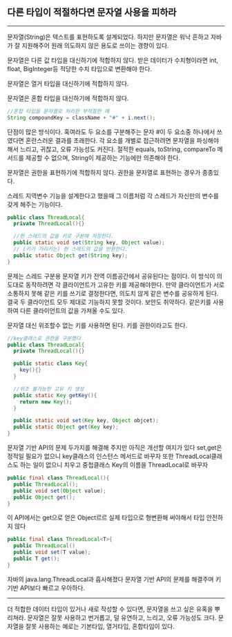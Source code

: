 ## 다른 타입이 적절하다면 문자열 사용을 피하라

---

문자열(String)은 텍스트를 표현하도록 설계되었다. 하지만 문자열은 워낙 흔하고 자바가 잘 지원해주어 원래 의도하지 않은 용도로 쓰이는 경향이 있다.

문자열은 다른 값 타입을 대신하기에 적합하지 않다. 받은 데이터가 수치형이라면 int, float, BigInteger등 적당한 수치 타입으로 변환해야 한다.

문자열은 열거 타입을 대신하기에 적합하지 않다.

문자열은 혼합 타입을 대신하기에 적합하지 않다.

```java
//혼합 타입을 문자열로 처리한 부적절한 예
String compoundKey = className + "#" + i.next();
```

단점이 많은 방식이다. 혹여라도 두 요소를 구분해주는 문자 #이 두 요소중 하나에서 쓰였다면 혼란스러운 결과를 초래한다. 각 요소를 개별로 접근하려면 문자열을 파싱해야 해서 느리고, 귀찮고, 오류 가능성도 커진다. 절적한 equals, toString, compareTo 메서드를 제공할 수 없으며, String이 제공하는 기능에만 의존해야 한다.

문자열은 권한을 표현하기에 적합하지 않다. 권한을 문자열로 표현하는 경우가 종종있다.

스레드 지역변수 기능을 설계한다고 했을때 그 이름처럼 각 스레드가 자신만의 변수를 갖게 해주는 기능이다.

```java
public class ThreadLocal{
  private ThreadLocal(){}

  //현 스레드의 값을 키로 구분해 저장한다.
  public static void set(String key, Object value);
  // (키가 가리키는) 현 스레드의 값을 반환한다.
  public static Object get(String key);
}
```

문제는 스레드 구분용 문자열 키가 전역 이름공간에서 공유된다는 점이다. 이 방식이 의도대로 동작하려면 각 클라이언트가 고유한 키를 제공해야한다. 만약 클라이언트가 서로 소통하지 못해 같은 키를 쓰기로 결정한다면, 의도치 않게 같은 변수를 공유하게 된다. 결국 두 클라이언트 모두 제대로 기능하지 못할 것이다. 보안도 취약하다. 같은키를 사용하여 다른 클라이언트의 값을 가져올 수도 있다.

문자열 대신 위조할수 없는 키를 사용하면 된다. 키를 권한이라고도 한다.

```java
//key클래스로 권한을 구분했다
public class ThreadLocal{
  private ThreadLocal(){}

  public static class Key{
    key(){}
  }

  //위조 불가능한 고유 키 생성
  public static Key getKey(){
    return new Key();
  }

  public static void set(Key key, Object objcet);
  public static Object get(Key key);
}
```

문자열 기반 API의 문제 두가지를 해결해 주지만 아직은 개선할 여지가 있다 set,get은 정적일 필요가 없으니 key클래스의 인스턴스 메서드로 바꾸자 또한 ThreadLocal클래스도 하는 일이 없으니 치우고 중첩클래스 Key의 이름을 ThreadLocal로 바꾸자

```java
public final class ThreadLocal(){
  public ThreadLocal();
  public void set(Object value);
  public Object get();
}
```

이 API에서는 get으로 얻은 Object르르 실제 타입으로 형변환해 써야해서 타입 안전하지 않다

```java
public final class ThreadLocal<T>{
  public ThreadLocal()
  public void set(T value);
  public T get();
}
```

자바의 java.lang.ThreadLocal과 흡사해졌다 문자열 기반 API의 문제를 해결주며 키 기반 API보다 빠르고 우아하다.

---

더 적합한 데이터 타입이 있거나 새로 작성할 수 있다면, 문자열을 쓰고 싶은 유혹을 뿌리쳐라. 문자열은 잘못 사용하고 번거롭고, 덜 유연하고, 느리고, 오류 가능성도 크다. 문자열을 잘못 사용하는 예로는 기본타입, 열거타입, 혼합타입이 있다.
